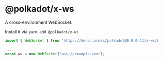 # @polkadot/x-ws

A cross-environment WebSocket.

Install it via `yarn add @polkadot/x-ws`

```js
import { WebSocket } from 'https://deno.land/x/polkadot@0.0.0-11/x-ws/mod.ts';

...
const ws = new WebSocket('wss://example.com');
```
